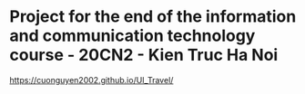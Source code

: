 # Project for the end of the information and communication technology course - 20CN2 - Kien Truc Ha Noi

https://cuonguyen2002.github.io/UI_Travel/
